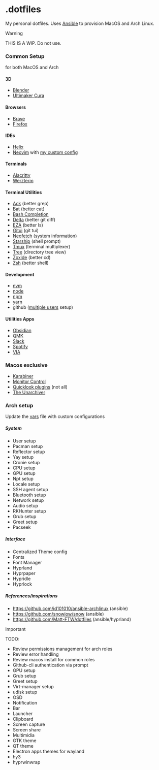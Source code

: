 # .dotfiles

My personal dotfiles.
Uses [Ansible](https://www.ansible.com) to provision MacOS and Arch Linux.

> [!WARNING]
> THIS IS A WIP. Do not use.

### Common Setup
for both MacOS and Arch

#### 3D
- [Blender](https://www.blender.org)
- [Ultimaker Cura](https://ultimaker.com/software/ultimaker-cura)

#### Browsers
- [Brave](https://brave.com)
- [Firefox](https://www.mozilla.org/en-US/firefox/new)

#### IDEs
- [Helix](https://helix-editor.com)
- [Neovim](https://neovim.io) with [my custom config](https://github.com/vicentelyrio/nvim)

#### Terminals
- [Alacritty](https://github.com/alacritty/alacritty)
- [Werzterm](https://wezfurlong.org/wezterm/index.html)

#### Terminal Utilities
- [Ack](https://github.com/samaaron/ack) (better grep)
- [Bat](https://github.com/sharkdp/bat) (better cat)
- [Bash Completion](https://github.com/scop/bash-completion)
- [Delta](https://github.com/dandavision/delta) (better git diff)
- [EZA](https://github.com/eza-community/eza) (better ls)
- [Gitui](https://github.com/extrawurst/gitui) (git tui)
- [Neofetch](https://github.com/dylanaraps/neofetch) (system information)
- [Starship](https://starship.rs/) (shell prompt)
- [Tmux](https://github.com/tmux) (terminal multiplexer)
- [Tree](https://github.com/Old-Man-Programmer/tree) (directory tree view)
- [Zoxide](https://github.com/ajeetdsouza/zoxide) (better cd)
- [Zsh](https://www.zsh.org/) (better shell)

#### Development
- [nvm](https://github.com/nvm-sh/nvm)
- [node](https://nodejs.org)
- [npm](https://www.npmjs.com)
- [yarn](https://yarnpkg.com)
- github ([multiple users](https://github.com/vicentelyrio/.dotfiles/provision/vars/all.yml) setup)

#### Utilities Apps
- [Obsidian](https://obsidian.md)
- [QMK](https://qmk.fm)
- [Slack](https://slack.com)
- [Spotify](https://www.spotify.com)
- [VIA](https://www.caniusevia.com)

### Macos exclusive
- [Karabiner](https://karabiner-elements.pqrs.org/)
- [Monitor Control](https://github.com/MonitorControl/MonitorControl)
- [Quicklook plugins](https://www.quicklookplugins.com/) (not all)
- [The Unarchiver](https://theunarchiver.mom/)

### Arch setup
Update the [vars](https://github.com/vicentelyrio/.dotfiles/provision/vars/all.yml) file with custom configurations

##### System
- User setup
- Pacman setup
- Reflector setup
- Yay setup
- Cronie setup
- CPU setup
- GPU setup
- Npt setup
- Locale setup
- SSH agent setup
- Bluetooth setup
- Network setup
- Audio setup
- RKHunter setup
- Grub setup
- Greet setup
- Pacseek

##### Interface
- Centralized Theme config
- Fonts
- Font Manager
- Hyprland
- Hyprpaper
- Hypridle
- Hyprlock


##### References/inspirations
- https://github.com/id101010/ansible-archlinux (ansible)
- https://github.com/snowiow/snow (ansible)
- https://github.com/Matt-FTW/dotfiles (ansible/hyprland)

> [!IMPORTANT]
> TODO:
> - Review permissions management for arch roles
> - Review error handling
> - Review macos install for common roles
> - Github-cli authentication via prompt
> - GPU setup
> - Grub setup
> - Greet setup
> - Virt-manager setup
> - udisk setup
> - OSD
> - Notification
> - Bar
> - Launcher
> - Clipboard
> - Screen capture
> - Screen share
> - Multimidia
> - GTK theme
> - QT theme
> - Electron apps themes for wayland
> - hy3
> - hyprwinwrap
